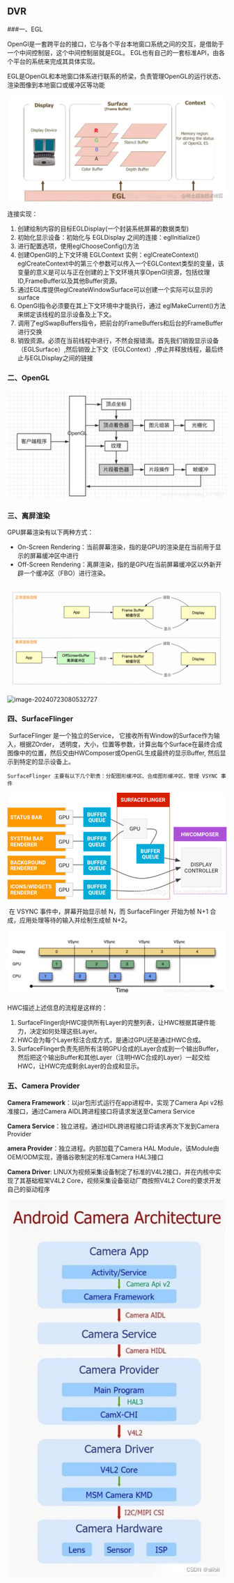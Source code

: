 ## DVR

###一、EGL

​		OpenGl是一套跨平台的接口，它与各个平台本地窗口系统之间的交互，是借助于一个中间控制层，这个中间控制层就是EGL。 EGL也有自己的一套标准API，由各个平台的系统来完成其具体实现。

​		EGL是OpenGL和本地窗口体系进行联系的桥梁，负责管理OpenGL的运行状态、渲染图像到本地窗口或缓冲区等功能

![image-20240723075255737](.\pic\image-20240723075255737.png)

连接实现：

1. 创建绘制内容的目标EGLDisplay(一个封装系统屏幕的数据类型)
2. 初始化显示设备：初始化与 EGLDisplay 之间的连接：eglInitialize()
3. 进行配置选项，使用eglChooseConfig()方法
4. 创建OpenGl的上下文环境 EGLContext 实例：eglCreateContext() eglCreateContext中的第三个参数可以传入一个EGLContext类型的变量，该变量的意义是可以与正在创建的上下文环境共享OpenGl资源，包括纹理ID,FrameBuffer以及其他Buffer资源。
5. 通过EGL库提供eglCreateWindowSurface可以创建一个实际可以显示的surface
6. OpenGl指令必须要在其上下文环境中才能执行，通过 eglMakeCurrent()方法来绑定该线程的显示设备及上下文。
7. 调用了eglSwapBuffers指令，把前台的FrameBuffers和后台的FrameBuffer进行交换
8. 销毁资源。必须在当前线程中进行，不然会报错滴。首先我们销毁显示设备（EGLSurface）,然后销毁上下文（EGLContext）,停止并释放线程，最后终止与EGLDisplay之间的链接



### 二、OpenGL

![image-20240723075906763](.\pic\image-20240723075906763.png)



### 三、离屏渲染

GPU屏幕渲染有以下两种方式：

* On-Screen Rendering：当前屏幕渲染，指的是GPU的渲染是在当前用于显示的屏幕缓冲区中进行
* Off-Screen Rendering：离屏渲染，指的是GPU在当前屏幕缓冲区以外新开辟一个缓冲区（FBO）进行渲染。

![image-20240723080418503](.\pic\image-20240723080418503.png)

![image-20240723080532727](D:\Workspace\GitHub\StudyNotes\OpenGL\pic\image-20240723080532727.png)



### 四、SurfaceFlinger

​		SurfaceFlinger 是一个独立的Service， 它接收所有Window的Surface作为输入，根据ZOrder， 透明度，大小，位置等参数，计算出每个Surface在最终合成图像中的位置，然后交由HWComposer或OpenGL生成最终的显示Buffer, 然后显示到特定的显示设备上。

   	SurfaceFlinger 主要有以下几个职责：分配图形缓冲区、合成图形缓冲区、管理 VSYNC 事件

![image-20240723080658112](.\pic\image-20240723080658112.png)



​	在 VSYNC 事件中，屏幕开始显示帧 N，而 SurfaceFlinger 开始为帧 N+1 合成，应用处理等待的输入并绘制生成帧 N+2。

![image-20240723080808544](.\pic\image-20240723080808544.png)

HWC描述上述信息的流程是这样的：

1. SurfaceFlinger向HWC提供所有Layer的完整列表，让HWC根据其硬件能力，决定如何处理这些Layer。
2. HWC会为每个Layer标注合成方式，是通过GPU还是通过HWC合成。
3. SurfaceFlinger负责先把所有注明GPU合成的Layer合成到一个输出Buffer，然后把这个输出Buffer和其他Layer（注明HWC合成的Layer）一起交给HWC，让HWC完成剩余Layer的合成和显示。



### 五、Camera Provider

**Camera Framework**：以jar包形式运行在app进程中，实现了Camera Api v2标准接口，通过Camera AIDL跨进程接口将请求发送至Camera Service

**Camera Service**：独立进程。通过HIDL跨进程接口将请求再次下发到Camera Provider

**amera Provider**：独立进程。内部加载了Camera HAL Module，该Module由OEM/ODM实现，遵循谷歌制定的标准Camera HAL3接口

**Camera Driver**: LINUX为视频采集设备制定了标准的V4L2接口，并在内核中实现了其基础框架V4L2 Core，视频采集设备驱动厂商按照V4L2 Core的要求开发自己的驱动程序

![image-20240723081049136](.\pic\image-20240723081049136.png)

































